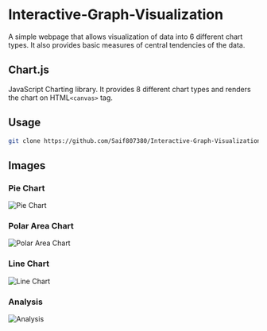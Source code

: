 # Interactive-Graph-Visualization
A simple webpage that allows visualization of data into 6 different chart types. It also provides basic measures of central tendencies of the data.

## Chart.js
JavaScript Charting library. It provides 8 different chart types and renders the chart on HTML`<canvas>` tag.
  
## Usage
```bash
git clone https://github.com/Saif807380/Interactive-Graph-Visualization
```
## Images
### Pie Chart

![Pie Chart](https://github.com/Saif807380/Interactive-Graph-Visualization/blob/master/images/Picture1.png)

### Polar Area Chart

![Polar Area Chart](https://github.com/Saif807380/Interactive-Graph-Visualization/blob/master/images/Picture4.png)

### Line Chart

![Line Chart](https://github.com/Saif807380/Interactive-Graph-Visualization/blob/master/images/Picture5.png)

### Analysis

![Analysis](https://github.com/Saif807380/Interactive-Graph-Visualization/blob/master/images/Picture6.png)
